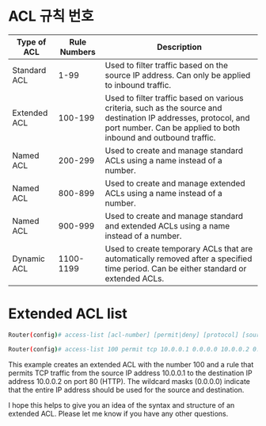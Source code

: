 
# ACL 규칙 번호
| Type of ACL  	| Rule Numbers 	| Description                                                                                                                                                                        	|
|--------------	|--------------	|------------------------------------------------------------------------------------------------------------------------------------------------------------------------------------	|
| Standard ACL 	| 1-99         	| Used to filter traffic based on the source IP address. Can only be applied to inbound traffic.                                                                                     	|
| Extended ACL 	| 100-199      	| Used to filter traffic based on various criteria, such as the source and destination IP addresses, protocol, and port number. Can be applied to both inbound and outbound traffic. 	|
| Named ACL    	| 200-299      	| Used to create and manage standard ACLs using a name instead of a number.                                                                                                          	|
| Named ACL    	| 800-899      	| Used to create and manage extended ACLs using a name instead of a number.                                                                                                          	|
| Named ACL    	| 900-999      	| Used to create and manage standard and extended ACLs using a name instead of a number.                                                                                             	|
| Dynamic ACL  	| 1100-1199    	| Used to create temporary ACLs that are automatically removed after a specified time period. Can be either standard or extended ACLs.                                               	|

# Extended ACL list 

``` bash
Router(config)# access-list [acl-number] [permit|deny] [protocol] [source-ip] [source-wildcard] [destination-ip] [destination-wildcard] [operator] [port]
```

``` bash
Router(config)# access-list 100 permit tcp 10.0.0.1 0.0.0.0 10.0.0.2 0.0.0.0 eq 80
```

This example creates an extended ACL with the number 100 and a rule that permits TCP traffic from the source IP address 10.0.0.1 to the destination IP address 10.0.0.2 on port 80 (HTTP). The wildcard masks (0.0.0.0) indicate that the entire IP address should be used for the source and destination.

I hope this helps to give you an idea of the syntax and structure of an extended ACL. Please let me know if you have any other questions.